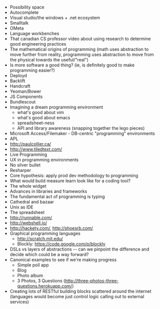 - Possibility space
- Autocomplete
- Visual studio/the windows + .net ecosystem 
- Smalltalk
- OMeta
- Language workbenches
- That canadian CS professor video about using research to determine good engineering practices
- The mathematical origins of programming (math uses abstraction to move further from reality, programming uses abstraction to move from the physical towards the useful/"real")
- Is more software a good thing? (ie, is definitely good to make programming easier?)
- Deployd
- Backlift
- Handcraft
- Yeoman/Bower
- JS Components
- Bundlescout
- Imagining a dream programming environment
    - what's good about vim
    - what's good about emacs
    - spreadsheet-ness
    - API and library awareness (snapping together the lego pieces)
- Microsoft Access/Filemaker - DB-centric "programming" environments
- APL
- http://paulcollier.ca/
- http://www.tiledtext.com/
- Live Programming
- UX in programming environments
- No silver bullet
- Resharper
- Core hypothesis: apply prod dev methodology to programming
- What would build measure learn look like for a coding tool?
- The whole widget
- Advances in libraries and frameworks
- The fundamental act of programming is typing
- Cathedral and bazaar
- Unix as IDE 
- The spreadsheet
- http://runnable.com/
- http://webshell.io/
- http://hackety.com/, http://shoesrb.com/
- Graphical programming languages
    - http://scratch.mit.edu/
    - Blockly: https://code.google.com/p/blockly
- DSLs vs layers of abstractions -- can we pinpoint the difference and decide which could be a way forward?
- Canonical examples to see if we're making progress
    - Simple poll app
    - Blog
    - Photo album
    - 3 Photos, 3 Questions (http://three-photos-three-questions.herokuapp.com/)
- Creating lots of RESTful building blocks scattered around the internet (languages would become just control logic calling out to external services)

